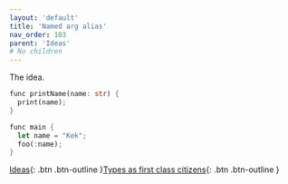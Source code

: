 ```yaml
---
layout: 'default'
title: 'Named arg alias'
nav_order: 103
parent: 'Ideas'
# No children
---
```


The idea.
```rust
func printName(name: str) {
  print(name);
}

func main {
  let name = "Kek";
  foo(:name);
}
```
[Ideas](ideas/index.md){: .btn .btn-outline }[Types as first class citizens](ideas/types-as-first-class-citizens.md){: .btn .btn-outline }